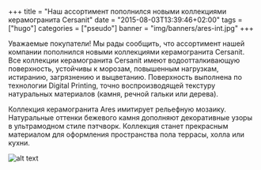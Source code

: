 +++
title = "Наш ассортимент пополнился новыми коллекциями керамогранита Cersanit"
date = "2015-08-03T13:39:46+02:00"
tags = ["hugo"]
categories = ["pseudo"]
banner = "img/banners/ares-int.jpg"
+++

Уважаемые покупатели! Мы рады сообщить, что ассортимент нашей компании пополнился новыми коллекциями керамогранита Cersanit.
Все коллекции керамогранита Cersanit имеют водоотталкивающую поверхность, устойчивы к морозам, повышенным нагрузкам, истиранию, загрязнению и выцветанию. Поверхность выполнена по технологии Digital Printing, точно воспроизводящей текстуру натуральных материалов (камня, речной гальки или дерева).
 
Коллекция керамогранита Ares имитирует рельефную мозаику. Натуральные оттенки бежевого камня дополняют декоративные узоры в ультрамодном стиле пэтчворк. Коллекция станет прекрасным материалом для оформления пространства пола террасы, холла или кухни.

![alt text](https://plitka-rsk.ru/images/news/keramogranit-cersanit-2016/ares-int.jpg "Logo Title Text 1")